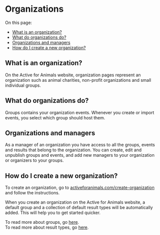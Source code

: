 # Organizations

On this page:

- [What is an organization?](#what-is-an-organization)
- [What do organizations do?](#what-do-organizations-do)
- [Organizations and managers](#organizations-and-managers)
- [How do I create a new organization?](#how-do-i-create-a-new-organization)

## <a name="what-is-an-organization"></a>What is an organization?

On the Active for Animals website, organization pages represent an organization such as animal charities, non-profit organizations and small individual groups.

## <a name="what-do-groups-do"></a>What do organizations do?

Groups contains your organization events. Whenever you create or import events, you select which group should host them.  

## <a name="organizations-and-managers"></a>Organizations and managers

As a manager of an organization you have access to all the groups, events and results that belong to the organization. You can create, edit and unpublish groups and events, and add new managers to your organization or organizers to your groups.

## <a name="how-do-i-create-a-new-organization"></a>How do I create a new organization?

To create an organization, go to [activeforanimals.com/create-organization](/create-organization?tour=1) and follow the instructions.    

When you create an organization on the Active for Animals website, a default group and a collection of default result types will be automatically added. This will help you to get started quicker.  

To read more about groups, go [here](../../help/manager/groups).    
To read more about result types, go [here](../../help/manager/result-types).
